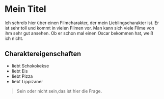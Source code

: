 # Mein Titel
Ich schreib hier über einen Filmcharakter, der mein Lieblingscharakter ist. Er ist sehr toll und kommt in vielen Filmen vor. Man kann sich viele Filme von ihm sehr gut ansehen. Ob er schon mal einen Oscar bekommen hat, weiß ich nicht.
## Charaktereigenschaften
* liebt Schokokekse
* liebt Eis
* liebt Pizza
* liebt Lippizaner
> Sein oder nicht sein,das ist hier die Frage.